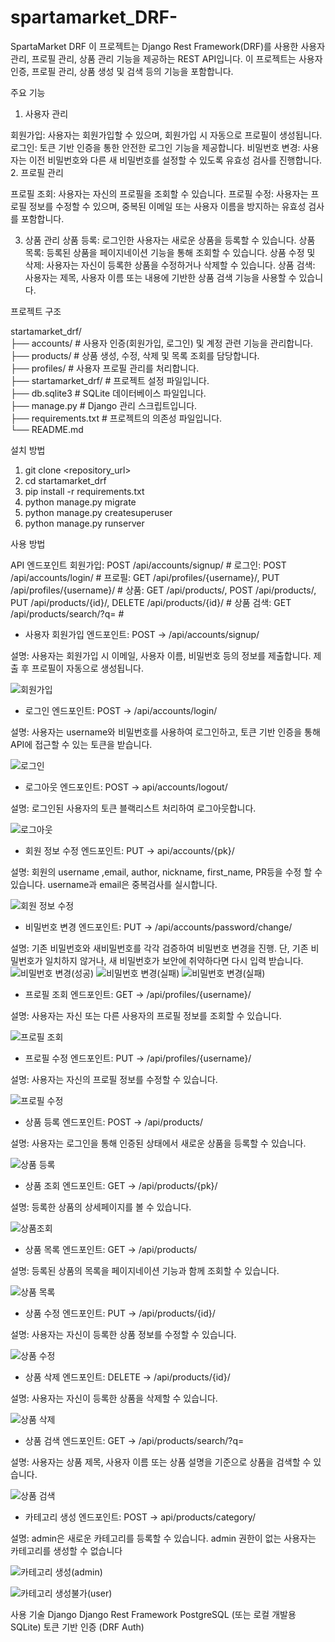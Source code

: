# spartamarket_DRF-

SpartaMarket DRF
이 프로젝트는 Django Rest Framework(DRF)를 사용한 사용자 관리, 프로필 관리, 상품 관리 기능을 제공하는 REST API입니다. 이 프로젝트는 사용자 인증, 프로필 관리, 상품 생성 및 검색 등의 기능을 포함합니다.

주요 기능

1. 사용자 관리

회원가입: 사용자는 회원가입할 수 있으며, 회원가입 시 자동으로 프로필이 생성됩니다.
로그인: 토큰 기반 인증을 통한 안전한 로그인 기능을 제공합니다.
비밀번호 변경: 사용자는 이전 비밀번호와 다른 새 비밀번호를 설정할 수 있도록 유효성 검사를 진행합니다.
2. 프로필 관리

프로필 조회: 사용자는 자신의 프로필을 조회할 수 있습니다.
프로필 수정: 사용자는 프로필 정보를 수정할 수 있으며, 중복된 이메일 또는 사용자 이름을 방지하는 유효성 검사를 포함합니다.

3. 상품 관리
상품 등록: 로그인한 사용자는 새로운 상품을 등록할 수 있습니다.
상품 목록: 등록된 상품을 페이지네이션 기능을 통해 조회할 수 있습니다.
상품 수정 및 삭제: 사용자는 자신이 등록한 상품을 수정하거나 삭제할 수 있습니다.
상품 검색: 사용자는 제목, 사용자 이름 또는 내용에 기반한 상품 검색 기능을 사용할 수 있습니다.

프로젝트 구조

startamarket_drf/  
├── accounts/          # 사용자 인증(회원가입, 로그인) 및 계정 관련 기능을 관리합니다.  
├── products/          # 상품 생성, 수정, 삭제 및 목록 조회를 담당합니다.  
├── profiles/          # 사용자 프로필 관리를 처리합니다.  
├── startamarket_drf/  # 프로젝트 설정 파일입니다.  
├── db.sqlite3         # SQLite 데이터베이스 파일입니다.  
├── manage.py          # Django 관리 스크립트입니다.  
├── requirements.txt   # 프로젝트의 의존성 파일입니다.  
└── README.md          


설치 방법

1. git clone <repository_url>
2. cd startamarket_drf
3. pip install -r requirements.txt
4. python manage.py migrate
5. python manage.py createsuperuser
6. python manage.py runserver

사용 방법

API 엔드포인트
회원가입: POST /api/accounts/signup/ #
로그인: POST /api/accounts/login/ #
프로필: GET /api/profiles/{username}/, PUT /api/profiles/{username}/ #
상품: GET /api/products/, POST /api/products/, PUT /api/products/{id}/, DELETE /api/products/{id}/ #
상품 검색: GET /api/products/search/?q=<query> #

- 사용자 회원가입
엔드포인트: POST -> /api/accounts/signup/

설명: 사용자는 회원가입 시 이메일, 사용자 이름, 비밀번호 등의 정보를 제출합니다. 제출 후 프로필이 자동으로 생성됩니다.

![회원가입](https://private-user-images.githubusercontent.com/173751168/365873219-00ea8c0a-61a8-4e07-a7bd-ce1cc1ca679e.png?jwt=eyJhbGciOiJIUzI1NiIsInR5cCI6IkpXVCJ9.eyJpc3MiOiJnaXRodWIuY29tIiwiYXVkIjoicmF3LmdpdGh1YnVzZXJjb250ZW50LmNvbSIsImtleSI6ImtleTUiLCJleHAiOjE3MjU5MzY0NjksIm5iZiI6MTcyNTkzNjE2OSwicGF0aCI6Ii8xNzM3NTExNjgvMzY1ODczMjE5LTAwZWE4YzBhLTYxYTgtNGUwNy1hN2JkLWNlMWNjMWNhNjc5ZS5wbmc_WC1BbXotQWxnb3JpdGhtPUFXUzQtSE1BQy1TSEEyNTYmWC1BbXotQ3JlZGVudGlhbD1BS0lBVkNPRFlMU0E1M1BRSzRaQSUyRjIwMjQwOTEwJTJGdXMtZWFzdC0xJTJGczMlMkZhd3M0X3JlcXVlc3QmWC1BbXotRGF0ZT0yMDI0MDkxMFQwMjQyNDlaJlgtQW16LUV4cGlyZXM9MzAwJlgtQW16LVNpZ25hdHVyZT00N2M1MmNhMzVhNzM0YWJhZTUwZjM2MDhjOTI3MTQxYjEzZjEzZjExNDA1OWZiNGM5Zjk4NTNmYzhhNTJlYTlhJlgtQW16LVNpZ25lZEhlYWRlcnM9aG9zdCZhY3Rvcl9pZD0wJmtleV9pZD0wJnJlcG9faWQ9MCJ9.MCoyRQ-UUi6I3Izr1gjE-XQSOu9UQhtlra8zJuhSvOY)

- 로그인
엔드포인트: POST -> /api/accounts/login/

설명: 사용자는 username와 비밀번호를 사용하여 로그인하고, 토큰 기반 인증을 통해 API에 접근할 수 있는 토큰을 받습니다.

![로그인](https://private-user-images.githubusercontent.com/173751168/365873172-377d39ff-e43b-463e-9418-3b932230aac8.png?jwt=eyJhbGciOiJIUzI1NiIsInR5cCI6IkpXVCJ9.eyJpc3MiOiJnaXRodWIuY29tIiwiYXVkIjoicmF3LmdpdGh1YnVzZXJjb250ZW50LmNvbSIsImtleSI6ImtleTUiLCJleHAiOjE3MjU5MzY2NjUsIm5iZiI6MTcyNTkzNjM2NSwicGF0aCI6Ii8xNzM3NTExNjgvMzY1ODczMTcyLTM3N2QzOWZmLWU0M2ItNDYzZS05NDE4LTNiOTMyMjMwYWFjOC5wbmc_WC1BbXotQWxnb3JpdGhtPUFXUzQtSE1BQy1TSEEyNTYmWC1BbXotQ3JlZGVudGlhbD1BS0lBVkNPRFlMU0E1M1BRSzRaQSUyRjIwMjQwOTEwJTJGdXMtZWFzdC0xJTJGczMlMkZhd3M0X3JlcXVlc3QmWC1BbXotRGF0ZT0yMDI0MDkxMFQwMjQ2MDVaJlgtQW16LUV4cGlyZXM9MzAwJlgtQW16LVNpZ25hdHVyZT05ZDIzZGEzY2Q2OTMzNmM0NWRmMTU0ZTE1NTEyOGM5YjZhNDRhNTE3MjYzNmRhYTZmM2M3Y2Y5ZjY0ZGFmOThmJlgtQW16LVNpZ25lZEhlYWRlcnM9aG9zdCZhY3Rvcl9pZD0wJmtleV9pZD0wJnJlcG9faWQ9MCJ9.-zHrbfrz8nLrccjQ0zjw8nEOx9LEkAqCZDxA8xNbt48)

- 로그아웃
엔드포인트: POST -> api/accounts/logout/

설명: 로그인된 사용자의 토큰 블랙리스트 처리하여 로그아웃합니다.

![로그아웃](https://private-user-images.githubusercontent.com/173751168/365873170-1e5c68f4-4b92-43d0-9b96-cdd0dd219777.png?jwt=eyJhbGciOiJIUzI1NiIsInR5cCI6IkpXVCJ9.eyJpc3MiOiJnaXRodWIuY29tIiwiYXVkIjoicmF3LmdpdGh1YnVzZXJjb250ZW50LmNvbSIsImtleSI6ImtleTUiLCJleHAiOjE3MjU5MzY2NjUsIm5iZiI6MTcyNTkzNjM2NSwicGF0aCI6Ii8xNzM3NTExNjgvMzY1ODczMTcwLTFlNWM2OGY0LTRiOTItNDNkMC05Yjk2LWNkZDBkZDIxOTc3Ny5wbmc_WC1BbXotQWxnb3JpdGhtPUFXUzQtSE1BQy1TSEEyNTYmWC1BbXotQ3JlZGVudGlhbD1BS0lBVkNPRFlMU0E1M1BRSzRaQSUyRjIwMjQwOTEwJTJGdXMtZWFzdC0xJTJGczMlMkZhd3M0X3JlcXVlc3QmWC1BbXotRGF0ZT0yMDI0MDkxMFQwMjQ2MDVaJlgtQW16LUV4cGlyZXM9MzAwJlgtQW16LVNpZ25hdHVyZT02YzBmZTZlZGNlYjE5YzllNDY0MTNjOGU0Njg5NmMxYjc3Yjc1NjVkNThmMGM2OWNhYzkxMDBjOTMzNmYwNjNiJlgtQW16LVNpZ25lZEhlYWRlcnM9aG9zdCZhY3Rvcl9pZD0wJmtleV9pZD0wJnJlcG9faWQ9MCJ9.IZ8sosa3C6_x0pTg_fj5sOPU2Xak-2A2k7356LAGR-k)


- 회원 정보 수정
엔드포인트: PUT -> api/accounts/{pk}/

설명: 회원의 username ,email, author, nickname, first_name, PR등을 수정 할 수 있습니다. username과 email은 중복검사를 실시합니다.

![회원 정보 수정](https://private-user-images.githubusercontent.com/173751168/365873215-b7e57428-4a6c-40f3-8984-a45ea818be00.png?jwt=eyJhbGciOiJIUzI1NiIsInR5cCI6IkpXVCJ9.eyJpc3MiOiJnaXRodWIuY29tIiwiYXVkIjoicmF3LmdpdGh1YnVzZXJjb250ZW50LmNvbSIsImtleSI6ImtleTUiLCJleHAiOjE3MjU5MzY2NjUsIm5iZiI6MTcyNTkzNjM2NSwicGF0aCI6Ii8xNzM3NTExNjgvMzY1ODczMjE1LWI3ZTU3NDI4LTRhNmMtNDBmMy04OTg0LWE0NWVhODE4YmUwMC5wbmc_WC1BbXotQWxnb3JpdGhtPUFXUzQtSE1BQy1TSEEyNTYmWC1BbXotQ3JlZGVudGlhbD1BS0lBVkNPRFlMU0E1M1BRSzRaQSUyRjIwMjQwOTEwJTJGdXMtZWFzdC0xJTJGczMlMkZhd3M0X3JlcXVlc3QmWC1BbXotRGF0ZT0yMDI0MDkxMFQwMjQ2MDVaJlgtQW16LUV4cGlyZXM9MzAwJlgtQW16LVNpZ25hdHVyZT01YzJhMzAyZTU2ZDdlMzcwMTM5NGJiY2U3MTYxZTUzOGUyOTE3YTE1ODBmZDFjOTAyYmI5N2JiYWY3MDk0OTI1JlgtQW16LVNpZ25lZEhlYWRlcnM9aG9zdCZhY3Rvcl9pZD0wJmtleV9pZD0wJnJlcG9faWQ9MCJ9.xbosduTMVky2gAmC_nT5_KGKuzu0bNTSgM4c2TROdkM)

- 비밀번호 변경
엔드포인트: PUT -> /api/accounts/password/change/

설명: 기존 비밀번호와 새비밀번호를 각각 검증하여 비밀번호 변경을 진행. 단, 기존 비밀번호가 일치하지 않거나, 새 비밀번호가 보안에 취약하다면 다시 입력 받습니다.
![비밀번호 변경(성공)](https://private-user-images.githubusercontent.com/173751168/365873176-12e350d0-97dc-46bd-bf86-64ea33e53c78.png?jwt=eyJhbGciOiJIUzI1NiIsInR5cCI6IkpXVCJ9.eyJpc3MiOiJnaXRodWIuY29tIiwiYXVkIjoicmF3LmdpdGh1YnVzZXJjb250ZW50LmNvbSIsImtleSI6ImtleTUiLCJleHAiOjE3MjU5MzY2NjUsIm5iZiI6MTcyNTkzNjM2NSwicGF0aCI6Ii8xNzM3NTExNjgvMzY1ODczMTc2LTEyZTM1MGQwLTk3ZGMtNDZiZC1iZjg2LTY0ZWEzM2U1M2M3OC5wbmc_WC1BbXotQWxnb3JpdGhtPUFXUzQtSE1BQy1TSEEyNTYmWC1BbXotQ3JlZGVudGlhbD1BS0lBVkNPRFlMU0E1M1BRSzRaQSUyRjIwMjQwOTEwJTJGdXMtZWFzdC0xJTJGczMlMkZhd3M0X3JlcXVlc3QmWC1BbXotRGF0ZT0yMDI0MDkxMFQwMjQ2MDVaJlgtQW16LUV4cGlyZXM9MzAwJlgtQW16LVNpZ25hdHVyZT1mYmYyZTM5NmUyYzY4MjJlMmQwYWFkMTM2YmU4YzU1NjBiYjNiMGVlNWI3OTM5MzM4YjZhYWE4MDk4YzRhNzkxJlgtQW16LVNpZ25lZEhlYWRlcnM9aG9zdCZhY3Rvcl9pZD0wJmtleV9pZD0wJnJlcG9faWQ9MCJ9.XS3mMFGtMYC0r1crO7SXmkjyAK8IaHMtbqB2XGndsD0)
![비밀번호 변경(실패)](https://private-user-images.githubusercontent.com/173751168/365873180-31008a90-995d-496e-adc1-99b9dbcf3fd3.png?jwt=eyJhbGciOiJIUzI1NiIsInR5cCI6IkpXVCJ9.eyJpc3MiOiJnaXRodWIuY29tIiwiYXVkIjoicmF3LmdpdGh1YnVzZXJjb250ZW50LmNvbSIsImtleSI6ImtleTUiLCJleHAiOjE3MjU5MzY2NjUsIm5iZiI6MTcyNTkzNjM2NSwicGF0aCI6Ii8xNzM3NTExNjgvMzY1ODczMTgwLTMxMDA4YTkwLTk5NWQtNDk2ZS1hZGMxLTk5YjlkYmNmM2ZkMy5wbmc_WC1BbXotQWxnb3JpdGhtPUFXUzQtSE1BQy1TSEEyNTYmWC1BbXotQ3JlZGVudGlhbD1BS0lBVkNPRFlMU0E1M1BRSzRaQSUyRjIwMjQwOTEwJTJGdXMtZWFzdC0xJTJGczMlMkZhd3M0X3JlcXVlc3QmWC1BbXotRGF0ZT0yMDI0MDkxMFQwMjQ2MDVaJlgtQW16LUV4cGlyZXM9MzAwJlgtQW16LVNpZ25hdHVyZT1jZGNiODg5OGViYWQ2MDJiN2JhYmE0MzIzYmQ1MTUzOTdlMzk4NzNkNjIyMmI3OTVlMGE3YWI0MTA3NjgzMTY3JlgtQW16LVNpZ25lZEhlYWRlcnM9aG9zdCZhY3Rvcl9pZD0wJmtleV9pZD0wJnJlcG9faWQ9MCJ9.I8KNaCmFTgCy8zpPDk_xsyeM19LN9DlirOykc5Ir8Pc)
![비밀번호 변경(실패)](https://private-user-images.githubusercontent.com/173751168/365873186-1b25a038-6bde-4618-865e-43f90e74e3d3.png?jwt=eyJhbGciOiJIUzI1NiIsInR5cCI6IkpXVCJ9.eyJpc3MiOiJnaXRodWIuY29tIiwiYXVkIjoicmF3LmdpdGh1YnVzZXJjb250ZW50LmNvbSIsImtleSI6ImtleTUiLCJleHAiOjE3MjU5MzY2NjUsIm5iZiI6MTcyNTkzNjM2NSwicGF0aCI6Ii8xNzM3NTExNjgvMzY1ODczMTg2LTFiMjVhMDM4LTZiZGUtNDYxOC04NjVlLTQzZjkwZTc0ZTNkMy5wbmc_WC1BbXotQWxnb3JpdGhtPUFXUzQtSE1BQy1TSEEyNTYmWC1BbXotQ3JlZGVudGlhbD1BS0lBVkNPRFlMU0E1M1BRSzRaQSUyRjIwMjQwOTEwJTJGdXMtZWFzdC0xJTJGczMlMkZhd3M0X3JlcXVlc3QmWC1BbXotRGF0ZT0yMDI0MDkxMFQwMjQ2MDVaJlgtQW16LUV4cGlyZXM9MzAwJlgtQW16LVNpZ25hdHVyZT0zM2IwNzgwMzcxOGJmYWJmMDVhNjQ5ZTg0NGJkNWE1ZDhiODZkODliYzY2YWVhNmFiM2RiMzUyOGFkOWNlOGI1JlgtQW16LVNpZ25lZEhlYWRlcnM9aG9zdCZhY3Rvcl9pZD0wJmtleV9pZD0wJnJlcG9faWQ9MCJ9.C0j9VV2CVRW9WpJUSje5h5B49PwpXsKefhMVLkXq9kQ)

- 프로필 조회
엔드포인트: GET -> /api/profiles/{username}/

설명: 사용자는 자신 또는 다른 사용자의 프로필 정보를 조회할 수 있습니다.

![프로필 조회](https://private-user-images.githubusercontent.com/173751168/365873207-f79fd72a-336b-4f83-a47c-d5521bdb3e33.png?jwt=eyJhbGciOiJIUzI1NiIsInR5cCI6IkpXVCJ9.eyJpc3MiOiJnaXRodWIuY29tIiwiYXVkIjoicmF3LmdpdGh1YnVzZXJjb250ZW50LmNvbSIsImtleSI6ImtleTUiLCJleHAiOjE3MjU5MzY2NjUsIm5iZiI6MTcyNTkzNjM2NSwicGF0aCI6Ii8xNzM3NTExNjgvMzY1ODczMjA3LWY3OWZkNzJhLTMzNmItNGY4My1hNDdjLWQ1NTIxYmRiM2UzMy5wbmc_WC1BbXotQWxnb3JpdGhtPUFXUzQtSE1BQy1TSEEyNTYmWC1BbXotQ3JlZGVudGlhbD1BS0lBVkNPRFlMU0E1M1BRSzRaQSUyRjIwMjQwOTEwJTJGdXMtZWFzdC0xJTJGczMlMkZhd3M0X3JlcXVlc3QmWC1BbXotRGF0ZT0yMDI0MDkxMFQwMjQ2MDVaJlgtQW16LUV4cGlyZXM9MzAwJlgtQW16LVNpZ25hdHVyZT1jNTJlNWVlZTBhODgxMDg2MDk3YmNjNDBkNmNiYWExNjU1YzBhYjM0NjcwOWNiNWQwYTNlMDc3M2VjMGUzZjI4JlgtQW16LVNpZ25lZEhlYWRlcnM9aG9zdCZhY3Rvcl9pZD0wJmtleV9pZD0wJnJlcG9faWQ9MCJ9.V8-oOyNwMWoxY752EQkqHETmc1TlTjlAu4Dk8SrqEU4)

- 프로필 수정
엔드포인트: PUT -> /api/profiles/{username}/

설명: 사용자는 자신의 프로필 정보를 수정할 수 있습니다.

![프로필 수정](https://private-user-images.githubusercontent.com/173751168/365873204-d7b55e56-294d-41a8-bcbe-840f46bb26bd.png?jwt=eyJhbGciOiJIUzI1NiIsInR5cCI6IkpXVCJ9.eyJpc3MiOiJnaXRodWIuY29tIiwiYXVkIjoicmF3LmdpdGh1YnVzZXJjb250ZW50LmNvbSIsImtleSI6ImtleTUiLCJleHAiOjE3MjU5MzY2NjUsIm5iZiI6MTcyNTkzNjM2NSwicGF0aCI6Ii8xNzM3NTExNjgvMzY1ODczMjA0LWQ3YjU1ZTU2LTI5NGQtNDFhOC1iY2JlLTg0MGY0NmJiMjZiZC5wbmc_WC1BbXotQWxnb3JpdGhtPUFXUzQtSE1BQy1TSEEyNTYmWC1BbXotQ3JlZGVudGlhbD1BS0lBVkNPRFlMU0E1M1BRSzRaQSUyRjIwMjQwOTEwJTJGdXMtZWFzdC0xJTJGczMlMkZhd3M0X3JlcXVlc3QmWC1BbXotRGF0ZT0yMDI0MDkxMFQwMjQ2MDVaJlgtQW16LUV4cGlyZXM9MzAwJlgtQW16LVNpZ25hdHVyZT0xOTc5MzNhYTU0MDUyOTIzNmQ5NmFiYTc1NGYwMDhkYTA3ZDY3Yzc5N2IwZjNjOTJlOTIwMjMxM2RiNWUyMjhkJlgtQW16LVNpZ25lZEhlYWRlcnM9aG9zdCZhY3Rvcl9pZD0wJmtleV9pZD0wJnJlcG9faWQ9MCJ9.7-TJhPbGXTXCRdFWy0ZE6zYe3hHIBH2zbxmu3bi-jQw)

- 상품 등록
엔드포인트: POST -> /api/products/

설명: 사용자는 로그인을 통해 인증된 상태에서 새로운 상품을 등록할 수 있습니다.

![상품 등록](https://private-user-images.githubusercontent.com/173751168/365873191-f4c92a75-a891-49d7-9e9a-52993dcca1b0.png?jwt=eyJhbGciOiJIUzI1NiIsInR5cCI6IkpXVCJ9.eyJpc3MiOiJnaXRodWIuY29tIiwiYXVkIjoicmF3LmdpdGh1YnVzZXJjb250ZW50LmNvbSIsImtleSI6ImtleTUiLCJleHAiOjE3MjU5MzY2NjUsIm5iZiI6MTcyNTkzNjM2NSwicGF0aCI6Ii8xNzM3NTExNjgvMzY1ODczMTkxLWY0YzkyYTc1LWE4OTEtNDlkNy05ZTlhLTUyOTkzZGNjYTFiMC5wbmc_WC1BbXotQWxnb3JpdGhtPUFXUzQtSE1BQy1TSEEyNTYmWC1BbXotQ3JlZGVudGlhbD1BS0lBVkNPRFlMU0E1M1BRSzRaQSUyRjIwMjQwOTEwJTJGdXMtZWFzdC0xJTJGczMlMkZhd3M0X3JlcXVlc3QmWC1BbXotRGF0ZT0yMDI0MDkxMFQwMjQ2MDVaJlgtQW16LUV4cGlyZXM9MzAwJlgtQW16LVNpZ25hdHVyZT03MTE0ZjA5MzM2ZDVhOWIwZjE0YjI1OTM5YzFkZTQwZDE1YjFhOWY5MmVlYThiODBmZmQ5NzgzOTcxZjcwMDYwJlgtQW16LVNpZ25lZEhlYWRlcnM9aG9zdCZhY3Rvcl9pZD0wJmtleV9pZD0wJnJlcG9faWQ9MCJ9.hyDam015KJ_KbbEtTpN9D9YjaT3G_ppaBZuRdAZERxs)


- 상품 조회
엔드포인트: GET -> /api/products/{pk}/

설명: 등록한 상품의 상세페이지를 볼 수 있습니다.

![상품조회](https://private-user-images.githubusercontent.com/173751168/365873166-985faa83-2975-4566-ac78-71da1b53e054.png?jwt=eyJhbGciOiJIUzI1NiIsInR5cCI6IkpXVCJ9.eyJpc3MiOiJnaXRodWIuY29tIiwiYXVkIjoicmF3LmdpdGh1YnVzZXJjb250ZW50LmNvbSIsImtleSI6ImtleTUiLCJleHAiOjE3MjU5MzY2NjUsIm5iZiI6MTcyNTkzNjM2NSwicGF0aCI6Ii8xNzM3NTExNjgvMzY1ODczMTY2LTk4NWZhYTgzLTI5NzUtNDU2Ni1hYzc4LTcxZGExYjUzZTA1NC5wbmc_WC1BbXotQWxnb3JpdGhtPUFXUzQtSE1BQy1TSEEyNTYmWC1BbXotQ3JlZGVudGlhbD1BS0lBVkNPRFlMU0E1M1BRSzRaQSUyRjIwMjQwOTEwJTJGdXMtZWFzdC0xJTJGczMlMkZhd3M0X3JlcXVlc3QmWC1BbXotRGF0ZT0yMDI0MDkxMFQwMjQ2MDVaJlgtQW16LUV4cGlyZXM9MzAwJlgtQW16LVNpZ25hdHVyZT1lZjg2MTIzNDkxMWY3ZjU4YWNlZWE1NjVjNjRmYTA3ZjhiNjE5YTMzNWVhMzI4ZTIxNjk3ZTA4ZDJiODU0NzczJlgtQW16LVNpZ25lZEhlYWRlcnM9aG9zdCZhY3Rvcl9pZD0wJmtleV9pZD0wJnJlcG9faWQ9MCJ9.SIpRNMuXMViDF0cvRjOPeKgWrVF8fTpDtPdFbUEMz7A)



- 상품 목록
엔드포인트: GET -> /api/products/

설명: 등록된 상품의 목록을 페이지네이션 기능과 함께 조회할 수 있습니다.

![상품 목록](https://private-user-images.githubusercontent.com/173751168/365873196-85952624-2b99-4fb4-995a-aeb2143f3708.png?jwt=eyJhbGciOiJIUzI1NiIsInR5cCI6IkpXVCJ9.eyJpc3MiOiJnaXRodWIuY29tIiwiYXVkIjoicmF3LmdpdGh1YnVzZXJjb250ZW50LmNvbSIsImtleSI6ImtleTUiLCJleHAiOjE3MjU5MzY2NjUsIm5iZiI6MTcyNTkzNjM2NSwicGF0aCI6Ii8xNzM3NTExNjgvMzY1ODczMTk2LTg1OTUyNjI0LTJiOTktNGZiNC05OTVhLWFlYjIxNDNmMzcwOC5wbmc_WC1BbXotQWxnb3JpdGhtPUFXUzQtSE1BQy1TSEEyNTYmWC1BbXotQ3JlZGVudGlhbD1BS0lBVkNPRFlMU0E1M1BRSzRaQSUyRjIwMjQwOTEwJTJGdXMtZWFzdC0xJTJGczMlMkZhd3M0X3JlcXVlc3QmWC1BbXotRGF0ZT0yMDI0MDkxMFQwMjQ2MDVaJlgtQW16LUV4cGlyZXM9MzAwJlgtQW16LVNpZ25hdHVyZT0yYTk3NDQzYjA3YmJjMjFiYjQwMDM0ZDI2NjcxMzQzYTBiODhmMDRlNjdjYjI2MTc0MDBiNTE0OTIzZDc3ZWNlJlgtQW16LVNpZ25lZEhlYWRlcnM9aG9zdCZhY3Rvcl9pZD0wJmtleV9pZD0wJnJlcG9faWQ9MCJ9.z4plTc5f5_hliuo3EAr0ZLT9Zpr01V76zcbxVpP1ONI)

- 상품 수정
엔드포인트: PUT -> /api/products/{id}/

설명: 사용자는 자신이 등록한 상품 정보를 수정할 수 있습니다.

![상품 수정](https://private-user-images.githubusercontent.com/173751168/365873164-54943ee4-6d3c-4ab7-bcf3-5ea805ed759e.png?jwt=eyJhbGciOiJIUzI1NiIsInR5cCI6IkpXVCJ9.eyJpc3MiOiJnaXRodWIuY29tIiwiYXVkIjoicmF3LmdpdGh1YnVzZXJjb250ZW50LmNvbSIsImtleSI6ImtleTUiLCJleHAiOjE3MjU5MzY2NjUsIm5iZiI6MTcyNTkzNjM2NSwicGF0aCI6Ii8xNzM3NTExNjgvMzY1ODczMTY0LTU0OTQzZWU0LTZkM2MtNGFiNy1iY2YzLTVlYTgwNWVkNzU5ZS5wbmc_WC1BbXotQWxnb3JpdGhtPUFXUzQtSE1BQy1TSEEyNTYmWC1BbXotQ3JlZGVudGlhbD1BS0lBVkNPRFlMU0E1M1BRSzRaQSUyRjIwMjQwOTEwJTJGdXMtZWFzdC0xJTJGczMlMkZhd3M0X3JlcXVlc3QmWC1BbXotRGF0ZT0yMDI0MDkxMFQwMjQ2MDVaJlgtQW16LUV4cGlyZXM9MzAwJlgtQW16LVNpZ25hdHVyZT1lNDcyNjFmZTc1NTM3ODNkODIzOWNiNjlmZWY2N2M4NWVkYTI5ODg3NzY2MzUzOWQ0ODFiZmMyNjRkYjRmYTE3JlgtQW16LVNpZ25lZEhlYWRlcnM9aG9zdCZhY3Rvcl9pZD0wJmtleV9pZD0wJnJlcG9faWQ9MCJ9.5sl5rSA6D8Z7SzxUrUjdau5uYtyIZVwUGhMStVrvhKg)

- 상품 삭제
엔드포인트: DELETE -> /api/products/{id}/

설명: 사용자는 자신이 등록한 상품을 삭제할 수 있습니다.

![상품 삭제](https://private-user-images.githubusercontent.com/173751168/365873188-a26adf1c-a56f-4bda-8911-785e958d3420.png?jwt=eyJhbGciOiJIUzI1NiIsInR5cCI6IkpXVCJ9.eyJpc3MiOiJnaXRodWIuY29tIiwiYXVkIjoicmF3LmdpdGh1YnVzZXJjb250ZW50LmNvbSIsImtleSI6ImtleTUiLCJleHAiOjE3MjU5MzY2NjUsIm5iZiI6MTcyNTkzNjM2NSwicGF0aCI6Ii8xNzM3NTExNjgvMzY1ODczMTg4LWEyNmFkZjFjLWE1NmYtNGJkYS04OTExLTc4NWU5NThkMzQyMC5wbmc_WC1BbXotQWxnb3JpdGhtPUFXUzQtSE1BQy1TSEEyNTYmWC1BbXotQ3JlZGVudGlhbD1BS0lBVkNPRFlMU0E1M1BRSzRaQSUyRjIwMjQwOTEwJTJGdXMtZWFzdC0xJTJGczMlMkZhd3M0X3JlcXVlc3QmWC1BbXotRGF0ZT0yMDI0MDkxMFQwMjQ2MDVaJlgtQW16LUV4cGlyZXM9MzAwJlgtQW16LVNpZ25hdHVyZT1iNjRlZmJjMGYwMjYxYjljODBlODYxNmQ1ODRhNGFlOTM0YWQzODYwNmYwMGZiNmQ2YjRlYjZkNDUyZGMwYzE3JlgtQW16LVNpZ25lZEhlYWRlcnM9aG9zdCZhY3Rvcl9pZD0wJmtleV9pZD0wJnJlcG9faWQ9MCJ9.NvKGBBJyCm5NOc4QgeQ81KzvaGz05V5dv2ohOFSF8TA)

- 상품 검색
엔드포인트: GET -> /api/products/search/?q=<query>

설명: 사용자는 상품 제목, 사용자 이름 또는 상품 설명을 기준으로 상품을 검색할 수 있습니다.

![상품 검색](https://private-user-images.githubusercontent.com/173751168/365873161-833eba7e-8e6a-4fd4-871e-7845a1659dc7.png?jwt=eyJhbGciOiJIUzI1NiIsInR5cCI6IkpXVCJ9.eyJpc3MiOiJnaXRodWIuY29tIiwiYXVkIjoicmF3LmdpdGh1YnVzZXJjb250ZW50LmNvbSIsImtleSI6ImtleTUiLCJleHAiOjE3MjU5MzY2NjUsIm5iZiI6MTcyNTkzNjM2NSwicGF0aCI6Ii8xNzM3NTExNjgvMzY1ODczMTYxLTgzM2ViYTdlLThlNmEtNGZkNC04NzFlLTc4NDVhMTY1OWRjNy5wbmc_WC1BbXotQWxnb3JpdGhtPUFXUzQtSE1BQy1TSEEyNTYmWC1BbXotQ3JlZGVudGlhbD1BS0lBVkNPRFlMU0E1M1BRSzRaQSUyRjIwMjQwOTEwJTJGdXMtZWFzdC0xJTJGczMlMkZhd3M0X3JlcXVlc3QmWC1BbXotRGF0ZT0yMDI0MDkxMFQwMjQ2MDVaJlgtQW16LUV4cGlyZXM9MzAwJlgtQW16LVNpZ25hdHVyZT1kZmM5YzM3ZmE4MWJkZDk5OGM0MzUzZWNhNjE3MDYyN2E4Nzk4NzJiMmU3ZmZmNmRjN2Y2NmJlYTViY2MxNTVjJlgtQW16LVNpZ25lZEhlYWRlcnM9aG9zdCZhY3Rvcl9pZD0wJmtleV9pZD0wJnJlcG9faWQ9MCJ9.i-23cZ4B65ZAmQC6wvaCYqdR3azZXTthcPrgPysU9uY)



- 카테고리 생성
엔드포인트: POST -> api/products/category/

설명: admin은 새로운 카테고리를 등록할 수 있습니다. admin 권한이 없는 사용자는 카테고리를 생성할 수 없습니다

![카테고리 생성(admin)](https://private-user-images.githubusercontent.com/173751168/365873157-d4196d4c-d8a7-4939-83ef-5278b90979cf.png?jwt=eyJhbGciOiJIUzI1NiIsInR5cCI6IkpXVCJ9.eyJpc3MiOiJnaXRodWIuY29tIiwiYXVkIjoicmF3LmdpdGh1YnVzZXJjb250ZW50LmNvbSIsImtleSI6ImtleTUiLCJleHAiOjE3MjU5MzgwOTEsIm5iZiI6MTcyNTkzNzc5MSwicGF0aCI6Ii8xNzM3NTExNjgvMzY1ODczMTU3LWQ0MTk2ZDRjLWQ4YTctNDkzOS04M2VmLTUyNzhiOTA5NzljZi5wbmc_WC1BbXotQWxnb3JpdGhtPUFXUzQtSE1BQy1TSEEyNTYmWC1BbXotQ3JlZGVudGlhbD1BS0lBVkNPRFlMU0E1M1BRSzRaQSUyRjIwMjQwOTEwJTJGdXMtZWFzdC0xJTJGczMlMkZhd3M0X3JlcXVlc3QmWC1BbXotRGF0ZT0yMDI0MDkxMFQwMzA5NTFaJlgtQW16LUV4cGlyZXM9MzAwJlgtQW16LVNpZ25hdHVyZT05NWU3ZjllOTIwY2M2YjQ4OTQ1ZGQ3MGMwNjYzYWVmOWVjNTM4ODExZmQ5NmIxNGE1NTk4NDk4NGRiZDBkMmUwJlgtQW16LVNpZ25lZEhlYWRlcnM9aG9zdCZhY3Rvcl9pZD0wJmtleV9pZD0wJnJlcG9faWQ9MCJ9.n287V-uBtvRI0zcHlbUl5Lukd5z-wQr-gBBwz5fW30Q)

![카테고리 생성불가(user)](https://private-user-images.githubusercontent.com/173751168/365873201-60b94298-8ec4-4feb-9ff7-ef62f30db3b6.png?jwt=eyJhbGciOiJIUzI1NiIsInR5cCI6IkpXVCJ9.eyJpc3MiOiJnaXRodWIuY29tIiwiYXVkIjoicmF3LmdpdGh1YnVzZXJjb250ZW50LmNvbSIsImtleSI6ImtleTUiLCJleHAiOjE3MjU5MzgwOTEsIm5iZiI6MTcyNTkzNzc5MSwicGF0aCI6Ii8xNzM3NTExNjgvMzY1ODczMjAxLTYwYjk0Mjk4LThlYzQtNGZlYi05ZmY3LWVmNjJmMzBkYjNiNi5wbmc_WC1BbXotQWxnb3JpdGhtPUFXUzQtSE1BQy1TSEEyNTYmWC1BbXotQ3JlZGVudGlhbD1BS0lBVkNPRFlMU0E1M1BRSzRaQSUyRjIwMjQwOTEwJTJGdXMtZWFzdC0xJTJGczMlMkZhd3M0X3JlcXVlc3QmWC1BbXotRGF0ZT0yMDI0MDkxMFQwMzA5NTFaJlgtQW16LUV4cGlyZXM9MzAwJlgtQW16LVNpZ25hdHVyZT0zZjg2MjlkM2JhNjg2NGIwZjQzZWNhMzliYTZhZWNjZThlYmI3YTI5NjY4NDcyMWI1OTAzNDhlMWU3NzgyN2FjJlgtQW16LVNpZ25lZEhlYWRlcnM9aG9zdCZhY3Rvcl9pZD0wJmtleV9pZD0wJnJlcG9faWQ9MCJ9.xjywVKBkj2RREeKftaz-5q4SJHRJgXgy-0-kOktbNqU)

사용 기술
Django
Django Rest Framework
PostgreSQL (또는 로컬 개발용 SQLite)
토큰 기반 인증 (DRF Auth)

